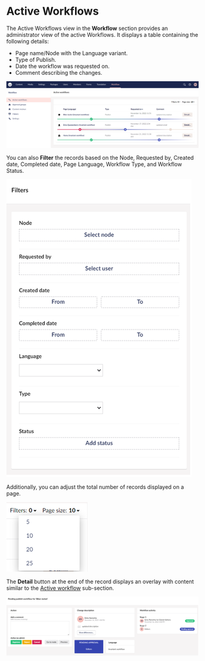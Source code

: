# Active Workflows

The Active Workflows view in the **Workflow** section provides an administrator view of the active Workflows. It displays a table containing the following details:

* Page name/Node with the Language variant.
* Type of Publish.
* Date the workflow was requested on.
* Comment describing the changes.

![Active Workflows](../../umbraco-workflow/images/active-workflows-section.png)

You can also **Filter** the records based on the Node, Requested by, Created date, Completed date, Page Language, Workflow Type, and Workflow Status.

![Workflow history Filters](../../umbraco-workflow/images/history-filter.png)

Additionally, you can adjust the total number of records displayed on a page.

![Workflow history PageSize](../../umbraco-workflow/images/history-pagesize.png)

The **Detail** button at the end of the record displays an overlay with content similar to the [Active workflow](../workflow-content-app.md#active-workflow) sub-section.

![Details overlay](../../umbraco-workflow/images/active-workflow-detail-overlay.png)
